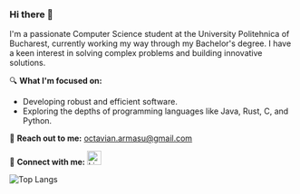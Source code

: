 ### Hi there 👋

I'm a passionate Computer Science student at the University Politehnica of Bucharest, currently
working my way through my Bachelor's degree. I have a keen interest in solving complex problems and
building innovative solutions.

🔍 **What I'm focused on:**
- Developing robust and efficient software.
- Exploring the depths of programming languages like Java, Rust, C, and Python.

📧 **Reach out to me:** [octavian.armasu@gmail.com](mailto:octavian.armasu@gmail.com)

🔗 **Connect with me:** 
<a href="https://www.linkedin.com/in/octavian-armasu-b55726281/"><img src="https://static-00.iconduck.com/assets.00/linkedin-icon-1024x1024-net2o24e.png" width="25" alt="LinkedIn"></a>




![Top Langs](https://github-readme-stats.vercel.app/api/top-langs/?username=octavianarmasu&layout=compact&theme=default)


<!--
**octavianarmasu/octavianarmasu** is a ✨ _special_ ✨ repository because its `README.md` (this file) appears on your GitHub profile.

Here are some ideas to get you started:

- 🔭 I’m currently working on ...
- 🌱 I’m currently learning ...
- 👯 I’m looking to collaborate on ...
- 🤔 I’m looking for help with ...
- 💬 Ask me about ...
- 📫 How to reach me: ...
- 😄 Pronouns: ...
- ⚡ Fun fact: ...
-->
